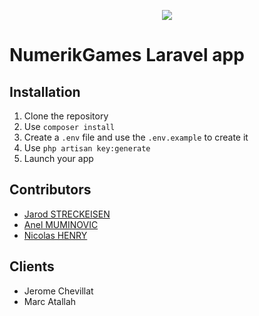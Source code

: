 <p align="center"><img src="https://laravel.com/assets/img/components/logo-laravel.svg"></p>

# NumerikGames Laravel app

## Installation

1. Clone the repository
2. Use `composer install`
3. Create a `.env` file and use the `.env.example` to create it
4. Use `php artisan key:generate`
5. Launch your app

## Contributors
- [Jarod STRECKEISEN](https://github.com/JarodStreck)
- [Anel MUMINOVIC](https://github.com/MuminovicAnel)
- [Nicolas HENRY](https://github.com/NicolasHenryCPNV)
  
## Clients
- Jerome Chevillat
- Marc Atallah